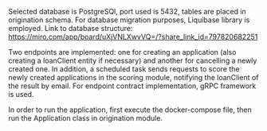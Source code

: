 Selected database is PostgreSQl, port used is 5432, tables are placed in origination schema.
For database migration purposes, Liquibase library is employed.
Link to database structure: https://miro.com/app/board/uXjVNLXwvVQ=/?share_link_id=797820682251

Two endpoints are implemented: one for creating an application (also creating a loanClient entity if necessary)
and another for cancelling a newly created one. In addition, a scheduled task sends requests
to score the newly created applications in the scoring module, notifying the loanClient of the result by email.
For endpoint contract implementation, gRPC framework is used.

In order to run the application, first execute the docker-compose file,
then run the Application class in origination module.